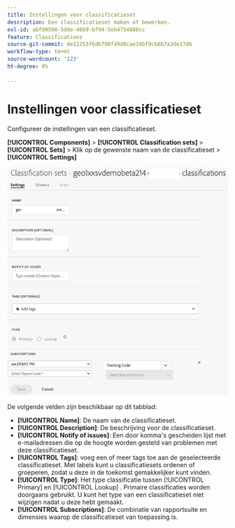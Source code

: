 ```yaml
---
title: Instellingen voor classificatieset
description: Een classificatieset maken of bewerken.
exl-id: abf00508-5dde-4669-bf94-5eb4754888cc
feature: Classifications
source-git-commit: de12253f6db798f49d0cae34bf9cb6b7a3de17db
workflow-type: tm+mt
source-wordcount: '123'
ht-degree: 0%

---
```


# Instellingen voor classificatieset

Configureer de instellingen van een classificatieset.

**[!UICONTROL Components]** > **[!UICONTROL Classification sets]** > **[!UICONTROL Sets]** > Klik op de gewenste naam van de classificatieset > **[!UICONTROL Settings]**

![&#x200B; montages van de classificatieset &#x200B;](../../assets/classification-set-settings.png)

De volgende velden zijn beschikbaar op dit tabblad:

* **[!UICONTROL Name]**: De naam van de classificatieset.
* **[!UICONTROL Description]**: De beschrijving voor de classificatieset.
* **[!UICONTROL Notify of issues]**: Een door komma&#39;s gescheiden lijst met e-mailadressen die op de hoogte worden gesteld van problemen met deze classificatieset.
* **[!UICONTROL Tags]**: voeg een of meer tags toe aan de geselecteerde classificatieset. Met labels kunt u classificatiesets ordenen of groeperen, zodat u deze in de toekomst gemakkelijker kunt vinden.
* **[!UICONTROL Type]**: Het type classificatie tussen [!UICONTROL Primary] en [!UICONTROL Lookup] . Primaire classificaties worden doorgaans gebruikt. U kunt het type van een classificatieset niet wijzigen nadat u deze hebt gemaakt.
* **[!UICONTROL Subscriptions]**: De combinatie van rapportsuite en dimensies waarop de classificatieset van toepassing is.
